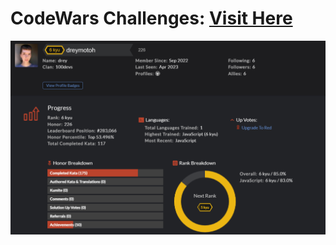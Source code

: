 # CodeWars Challenges: <a target="_blank" href="https://www.codewars.com/users/dreymotoh" >Visit Here</a>

![alt tag](https://github.com/dreymoreau/coding-challenges/blob/main/codewars-readme.png)
